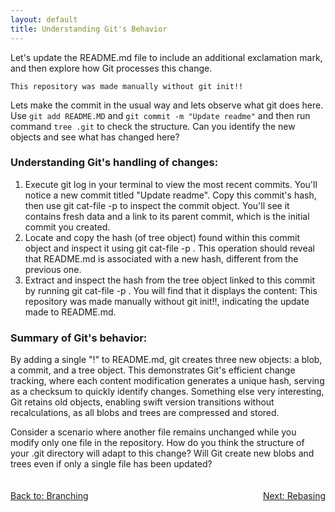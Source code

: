 ```yaml
---
layout: default
title: Understanding Git's Behavior
---
```


Let's update the README.md file to include an additional exclamation mark, and then explore how Git processes this change.

```
This repository was made manually without git init!!
```

Lets make the commit in the usual way and lets observe what git does here. Use `git add README.MD` and `git commit -m "Update readme"` and then run command `tree .git` to check the structure. Can you identify the new objects and see what has changed here?

<!-- Use command `git cat-file -t insertYourObjectIdHere` to check the type of the objects.  -->

### Understanding Git's handling of changes:

1. Execute git log in your terminal to view the most recent commits. You'll notice a new commit titled "Update readme". Copy this commit's hash, then use git cat-file -p <yourHashId> to inspect the commit object. You'll see it contains fresh data and a link to its parent commit, which is the initial commit you created.
2. Locate and copy the hash (of tree object) found within this commit object and inspect it using git cat-file -p <yourHashId>. This operation should reveal that README.md is associated with a new hash, different from the previous one.
3. Extract and inspect the hash from the tree object linked to this commit by running git cat-file -p <yourHashId>. You will find that it displays the content: This repository was made manually without git init!!, indicating the update made to README.md.

### Summary of Git's behavior:
By adding a single "!" to README.md, git creates three new objects: a blob, a commit, and a tree object. This demonstrates Git's efficient change tracking, where each content modification generates a unique hash, serving as a checksum to quickly identify changes. Something else very interesting, Git retains old objects, enabling swift version transitions without recalculations, as all blobs and trees are compressed and stored. 

Consider a scenario where another file remains unchanged while you modify only one file in the repository. How do you think the structure of your .git directory will adapt to this change? Will Git create new blobs and trees even if only a single file has been updated? 

<footer style="width: 100%; display: flex; justify-content: space-between; padding: 20px 0;">
    <a href="./4-branch.html" style="float: right; margin-right: 10px;">Back to: Branching</a>
    <a href="./6-rebase.html" style="float: left; margin-left: 10px;">Next: Rebasing</a>
</footer>